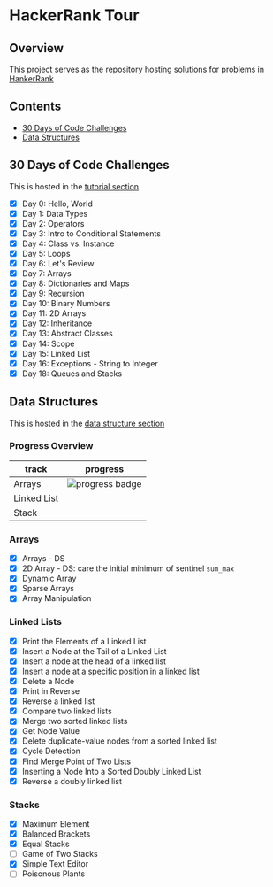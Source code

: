 # HackerRank Tour  

## Overview  
This project serves as the repository hosting solutions for problems in [HankerRank](https://www.hackerrank.com/dashboard)   

## Contents  
+ [30 Days of Code Challenges](30-days-of-code-challenges)   
+ [Data Structures](data-structures)  

<a name="30-days-of-code-challenges"></a>
## 30 Days of Code Challenges   
This is hosted in the [tutorial section](https://www.hackerrank.com/domains/tutorials/30-days-of-code)   
+ [x] Day 0: Hello, World   
+ [x] Day 1: Data Types   
+ [x] Day 2: Operators  
+ [x] Day 3: Intro to Conditional Statements
+ [x] Day 4: Class vs. Instance   
+ [x] Day 5: Loops   
+ [x] Day 6: Let's Review  
+ [x] Day 7: Arrays  
+ [x] Day 8: Dictionaries and Maps  
+ [x] Day 9: Recursion  
+ [x] Day 10: Binary Numbers  
+ [x] Day 11: 2D Arrays  
+ [x] Day 12: Inheritance  
+ [x] Day 13: Abstract Classes  
+ [x] Day 14: Scope  
+ [x] Day 15: Linked List  
+ [x] Day 16: Exceptions - String to Integer  
+ [x] Day 18: Queues and Stacks  

<a name="data-structures"></a>
## Data Structures
This is hosted in the [data structure section](https://www.hackerrank.com/domains/data-structures/arrays)  
### Progress Overview  

track | progress
------|---------
Arrays  | ![progress badge](https://img.shields.io/badge/progress-100%25-brightgreen.svg) 
Linked List | |
Stack |  |

### Arrays   
+ [x] Arrays - DS   
+ [x] 2D Array - DS: care the initial minimum of sentinel `sum_max`  
+ [x] Dynamic Array  
+ [x] Sparse Arrays  
+ [x] Array Manipulation  
### Linked Lists  
+ [x] Print the Elements of a Linked List  
+ [x] Insert a Node at the Tail of a Linked List   
+ [x] Insert a node at the head of a linked list
+ [x] Insert a node at a specific position in a linked list  
+ [x] Delete a Node  
+ [x] Print in Reverse  
+ [x] Reverse a linked list  
+ [x] Compare two linked lists  
+ [x] Merge two sorted linked lists  
+ [x] Get Node Value  
+ [x] Delete duplicate-value nodes from a sorted linked list  
+ [x] Cycle Detection  
+ [x] Find Merge Point of Two Lists  
+ [x] Inserting a Node Into a Sorted Doubly Linked List  
+ [x] Reverse a doubly linked list  
### Stacks  
+ [x] Maximum Element  
+ [x] Balanced Brackets  
+ [x] Equal Stacks  
+ [ ] Game of Two Stacks  
+ [x] Simple Text Editor  
+ [ ] Poisonous Plants  
